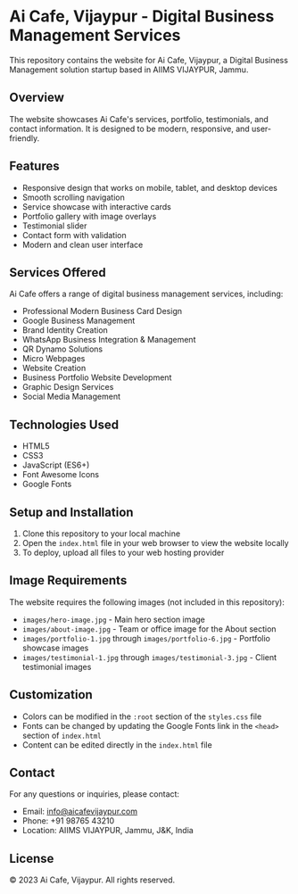 # Ai Cafe, Vijaypur - Digital Business Management Services

This repository contains the website for Ai Cafe, Vijaypur, a Digital Business Management solution startup based in AIIMS VIJAYPUR, Jammu.

## Overview

The website showcases Ai Cafe's services, portfolio, testimonials, and contact information. It is designed to be modern, responsive, and user-friendly.

## Features

- Responsive design that works on mobile, tablet, and desktop devices
- Smooth scrolling navigation
- Service showcase with interactive cards
- Portfolio gallery with image overlays
- Testimonial slider
- Contact form with validation
- Modern and clean user interface

## Services Offered

Ai Cafe offers a range of digital business management services, including:

- Professional Modern Business Card Design
- Google Business Management
- Brand Identity Creation
- WhatsApp Business Integration & Management
- QR Dynamo Solutions
- Micro Webpages
- Website Creation
- Business Portfolio Website Development
- Graphic Design Services
- Social Media Management

## Technologies Used

- HTML5
- CSS3
- JavaScript (ES6+)
- Font Awesome Icons
- Google Fonts

## Setup and Installation

1. Clone this repository to your local machine
2. Open the `index.html` file in your web browser to view the website locally
3. To deploy, upload all files to your web hosting provider

## Image Requirements

The website requires the following images (not included in this repository):

- `images/hero-image.jpg` - Main hero section image
- `images/about-image.jpg` - Team or office image for the About section
- `images/portfolio-1.jpg` through `images/portfolio-6.jpg` - Portfolio showcase images
- `images/testimonial-1.jpg` through `images/testimonial-3.jpg` - Client testimonial images

## Customization

- Colors can be modified in the `:root` section of the `styles.css` file
- Fonts can be changed by updating the Google Fonts link in the `<head>` section of `index.html`
- Content can be edited directly in the `index.html` file

## Contact

For any questions or inquiries, please contact:

- Email: info@aicafevijaypur.com
- Phone: +91 98765 43210
- Location: AIIMS VIJAYPUR, Jammu, J&K, India

## License

© 2023 Ai Cafe, Vijaypur. All rights reserved. 